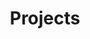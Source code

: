 ---
layout: nested
title: Projects
navbaritem: true
subfolders:
  - 'advent_of_code23'
  - 'data_structures_and_algorithms'
  - 'algorithm_applications'
---